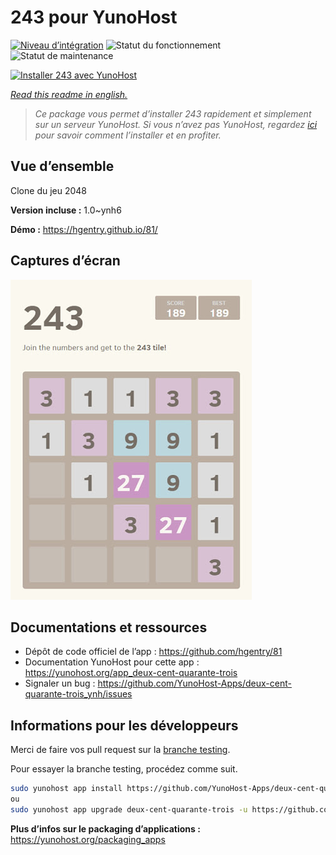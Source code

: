 <!--
N.B.: This README was automatically generated by https://github.com/YunoHost/apps/tree/master/tools/README-generator
It shall NOT be edited by hand.
-->

# 243 pour YunoHost

[![Niveau d’intégration](https://dash.yunohost.org/integration/deux-cent-quarante-trois.svg)](https://dash.yunohost.org/appci/app/deux-cent-quarante-trois) ![Statut du fonctionnement](https://ci-apps.yunohost.org/ci/badges/deux-cent-quarante-trois.status.svg) ![Statut de maintenance](https://ci-apps.yunohost.org/ci/badges/deux-cent-quarante-trois.maintain.svg)

[![Installer 243 avec YunoHost](https://install-app.yunohost.org/install-with-yunohost.svg)](https://install-app.yunohost.org/?app=deux-cent-quarante-trois)

*[Read this readme in english.](./README.md)*

> *Ce package vous permet d’installer 243 rapidement et simplement sur un serveur YunoHost.
Si vous n’avez pas YunoHost, regardez [ici](https://yunohost.org/#/install) pour savoir comment l’installer et en profiter.*

## Vue d’ensemble

Clone du jeu 2048


**Version incluse :** 1.0~ynh6

**Démo :** https://hgentry.github.io/81/

## Captures d’écran

![Capture d’écran de 243](./doc/screenshots/Screenshot-243.jpg)

## Documentations et ressources

* Dépôt de code officiel de l’app : <https://github.com/hgentry/81>
* Documentation YunoHost pour cette app : <https://yunohost.org/app_deux-cent-quarante-trois>
* Signaler un bug : <https://github.com/YunoHost-Apps/deux-cent-quarante-trois_ynh/issues>

## Informations pour les développeurs

Merci de faire vos pull request sur la [branche testing](https://github.com/YunoHost-Apps/deux-cent-quarante-trois_ynh/tree/testing).

Pour essayer la branche testing, procédez comme suit.

``` bash
sudo yunohost app install https://github.com/YunoHost-Apps/deux-cent-quarante-trois_ynh/tree/testing --debug
ou
sudo yunohost app upgrade deux-cent-quarante-trois -u https://github.com/YunoHost-Apps/deux-cent-quarante-trois_ynh/tree/testing --debug
```

**Plus d’infos sur le packaging d’applications :** <https://yunohost.org/packaging_apps>